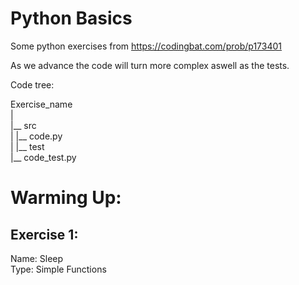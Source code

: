 # Python Basics

Some python exercises from https://codingbat.com/prob/p173401  

As we advance the code will turn more complex aswell as the tests.  

Code tree:  

Exercise_name  
|  
|__ src  
|  |__ code.py  
|
|__ test  
   |__ code_test.py  

# Warming Up:

## Exercise 1:
Name: Sleep  
Type: Simple Functions  
